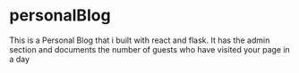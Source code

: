# personalBlog
This is a Personal Blog that i built with react and flask.
It has the admin section and documents the number of guests who have visited your page in a day
